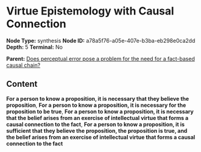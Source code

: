 # Virtue Epistemology with Causal Connection

**Node Type:** synthesis
**Node ID:** a78a5f76-a05e-407e-b3ba-eb298e0ca2dd
**Depth:** 5
**Terminal:** No

**Parent:** [Does perceptual error pose a problem for the need for a fact-based causal chain?](does-perceptual-error-pose-a-problem-for-the-need-for-a-fact-based-causal-chain-antithesis-ccf3d7f8-0b8e-4117-9d1f-dc81fa76d088.md)

## Content

**For a person to know a proposition, it is necessary that they believe the proposition**, **For a person to know a proposition, it is necessary for the proposition to be true**, **For a person to know a proposition, it is necessary that the belief arises from an exercise of intellectual virtue that forms a causal connection to the fact**, **For a person to know a proposition, it is sufficient that they believe the proposition, the proposition is true, and the belief arises from an exercise of intellectual virtue that forms a causal connection to the fact**
